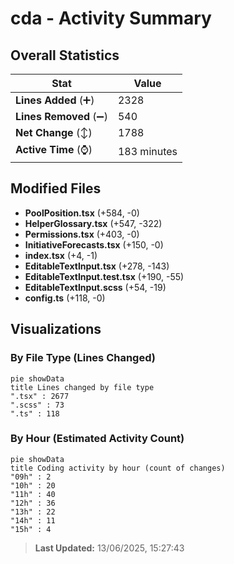 # cda - Activity Summary 

## Overall Statistics

| Stat                   | Value                                                             |
| ---------------------- | ----------------------------------------------------------------- |
| **Lines Added** (➕)   | 2328                                          |
| **Lines Removed** (➖) | 540                                        |
| **Net Change** (↕)    | 1788                |
| **Active Time** (⌚)   | 183 minutes |


## Modified Files
- **PoolPosition.tsx** (+584, -0)
- **HelperGlossary.tsx** (+547, -322)
- **Permissions.tsx** (+403, -0)
- **InitiativeForecasts.tsx** (+150, -0)
- **index.tsx** (+4, -1)
- **EditableTextInput.tsx** (+278, -143)
- **EditableTextInput.test.tsx** (+190, -55)
- **EditableTextInput.scss** (+54, -19)
- **config.ts** (+118, -0)

## Visualizations

### By File Type (Lines Changed)

```mermaid
pie showData
title Lines changed by file type
".tsx" : 2677
".scss" : 73
".ts" : 118
```

### By Hour (Estimated Activity Count)

```mermaid
pie showData
title Coding activity by hour (count of changes)
"09h" : 2
"10h" : 20
"11h" : 40
"12h" : 36
"13h" : 22
"14h" : 11
"15h" : 4
```


> **Last Updated:** 13/06/2025, 15:27:43